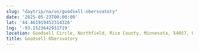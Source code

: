 ```yaml
---
slug: "daytrip/na/us/goodsell-obersvatory"
date: '2025-05-23T00:00:00'
lat: '44.461919452314326'
lng: '-93.1523642931719'
location: Goodsell Circle, Northfield, Rice County, Minnesota, 54057, United States
title: Goodsell Obersvatory
---
```



